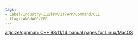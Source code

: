 ```yaml
---
tags:
- Label/Industry-工业科学/IT/APP/Command/CLI
- flag/LANGUAGE/CPP
---
```


[aitjcize/cppman: C++ 98/11/14 manual pages for Linux/MacOS](https://github.com/aitjcize/cppman)
